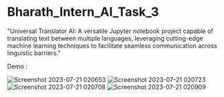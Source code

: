 # Bharath_Intern_AI_Task_3
"Universal Translator AI: A versatile Jupyter notebook project capable of translating text between multiple languages, leveraging cutting-edge machine learning techniques to facilitate seamless communication across linguistic barriers."

Demo :

![Screenshot 2023-07-21 020653](https://github.com/harsharajb/Bharat_Intern_AI_Task_3/assets/109401373/4d01ef0d-d395-4513-9a06-731bca357b3f)
![Screenshot 2023-07-21 020723](https://github.com/harsharajb/Bharat_Intern_AI_Task_3/assets/109401373/1565199d-4801-4f00-b7ac-43c37b9db6f9)
![Screenshot 2023-07-21 020708](https://github.com/harsharajb/Bharat_Intern_AI_Task_3/assets/109401373/ba74e49b-3e70-40bc-a729-9e46cc36ab1d)
![Screenshot 2023-07-21 020909](https://github.com/harsharajb/Bharat_Intern_AI_Task_3/assets/109401373/e580e91c-2f4e-45f0-a4a8-7958ab5eee88)
